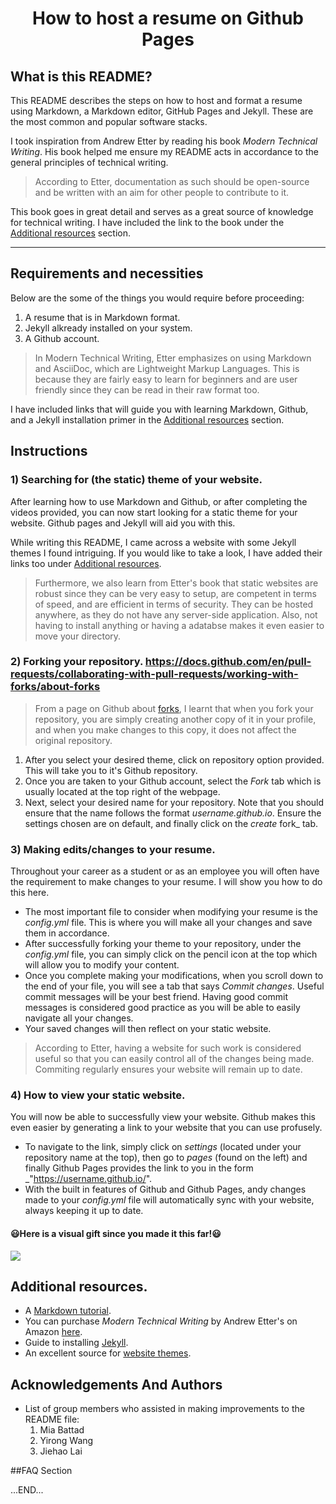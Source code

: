 # <center>How to host a resume on Github Pages<center>

## What is this README?

This README describes the steps on how to host and format a resume using Markdown, a Markdown editor, GitHub Pages and Jekyll. These are the most common and popular software stacks.

I took inspiration from Andrew Etter by reading his book _Modern Technical Writing_. His book helped me ensure my README acts in accordance to the general principles of technical writing.
> According to Etter, documentation as such should be open-source and be written with an aim for other people to contribute to it.

This book goes in great detail and serves as a great source of knowledge for technical writing. I have included the link to the book under the [Additional resources](#Additional-resources) section.

---

## Requirements and necessities
Below are the some of the things you would require before proceeding:
   1. A resume that is in Markdown format.
   2. Jekyll alkready installed on your system.
   3. A Github account.

> In Modern Technical Writing, Etter emphasizes on using Markdown and AsciiDoc, which are Lightweight Markup Languages. This is because they are fairly easy to learn for beginners and are user friendly since they can be read in their raw format too. 

I have included links that will guide you with learning Markdown, Github, and a Jekyll installation primer in the [Additional resources](#Additional-resources) section.

## Instructions
### 1) Searching for (the static) theme of your website.  
After learning how to use Markdown and Github, or after completing the videos provided, you can now start looking for a static theme for your website. Github pages and Jekyll will aid you with this.

While writing this README, I came across a website with some Jekyll themes I found intriguing. If you would like to take a look, I have added their links too under [Additional resources](#Additional-resources).

> Furthermore, we also learn from Etter's book that static websites are robust since they can be very easy to setup, are competent in terms of speed, and are efficient in terms of security. They can be hosted anywhere, as they do not have any server-side application. Also, not having to install anything or having a adatabse makes it even easier to move your directory.

### 2) Forking your repository.   https://docs.github.com/en/pull-requests/collaborating-with-pull-requests/working-with-forks/about-forks
> From a page on Github about [forks](#https://docs.github.com/en/pull-requests/collaborating-with-pull-requests/working-with-forks/about-forks), I learnt that when you fork your repository, you are simply creating another copy of it in your profile, and when you make changes to this copy, it does not affect the original repository.                         

  1.  After you select your desired theme, click on repository option provided. This will take you to it's Github repository.
  2.  Once you are taken to your Github account, select the _Fork_ tab which is usually located at the top right of the webpage. 
  3.  Next, select your desired name for your repository. Note that you should ensure that the name follows the format _username.github.io_. Ensure the settings chosen are on default, and finally click on the _create_ fork_ tab.

### 3) Making edits/changes to your resume.
Throughout your career as a student or as an employee you will often have the requirement to make changes to your resume. I will show you how to do this here.
- The most important file to consider when modifying your resume is the _config.yml_ file. This is where you will make all your changes and save them in accordance. 
- After successfully forking your theme to your repository, under the _config.yml_ file, you can simply click on the pencil icon at the top which will allow you to modify your content. 
- Once you complete making your modifications, when you scroll down to the end of your file, you will see a tab that says _Commit changes_. Useful commit messages will be your best friend. Having good commit messages is considered good practice as you will be able to easily navigate all your changes.
- Your saved changes will then reflect on your static website.

> According to Etter, having a website for such work is considered useful so that you can easily control all of the changes being made. Commiting regularly ensures your website will remain up to date. 

### 4) How to view your static website.
You will now be able to successfully view your website. Github makes this even easier by generating a link to your website that you can use profusely.
- To navigate to the link, simply click on _settings_ (located under your repository name at the top), then go to _pages_ (found on the left) and finally Github Pages provides the link to you in the form _"https://username.github.io/".
- With the built in features of Github and Github Pages, andy changes made to your _config.yml_ file will automatically sync with your website, always keeping it up to date.

#### :smiley:Here is a visual gift since you made it this far!:smiley:
![](Resume.gif)

## Additional resources.
* A [Markdown tutorial](https://www.markdowntutorial.com/).
* You can purchase _Modern_ _Technical_ _Writing_ by Andrew Etter's on Amazon [here](https://www.amazon.ca/Modern-Technical-Writing-Introduction-Documentation-ebook/dp/B01A2QL9SS).
* Guide to installing [Jekyll](https://jekyllrb.com/docs/).
* An excellent source for [website themes](https://jekyll-themes.com/).


## Acknowledgements And Authors

- List of group members who assisted in making improvements to the README file: 
  1. Mia Battad
  2. Yirong Wang
  3. Jiehao Lai


##FAQ Section

...END...
